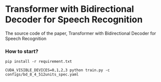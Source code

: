 # Transformer with Bidirectional Decoder for Speech Recognition
The source code of the paper, Transformer with Bidirectional Decoder for Speech Recognition
### How to start?

`pip install -r requirement.txt`

`CUDA_VISIBLE_DEVICES=0,1,2,3 python train.py -c configs/bd_8_4_512units_spec.yaml`
